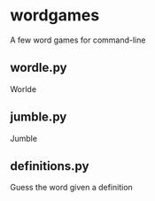 # wordgames
A few word games for command-line

## wordle.py
Worlde

## jumble.py
Jumble

## definitions.py
Guess the word given a definition

